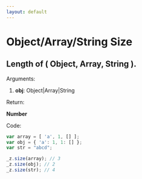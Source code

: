 ```yaml
---
layout: default
---
```

# Object/Array/String Size

## Length of ( Object, Array, String ).

Arguments:

1. **obj**: Object|Array|String


Return:

**Number**


Code:

```js
var array = [ 'a', 1, [] ];
var obj = { 'a': 1, 1: [] };
var str = "abcd";

_z.size(array); // 3
_z.size(obj); // 2
_z.size(str); // 4
```